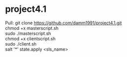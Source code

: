 # project4.1

Pull: git clone https://github.com/damm1991/project4.1.git<br>
chmod +x masterscript.sh<br>
sudo ./masterscript.sh<br>
chmod +x clientscript.sh<br>
sudo ./client.sh<br>
salt '*' state.apply <sls_name>
